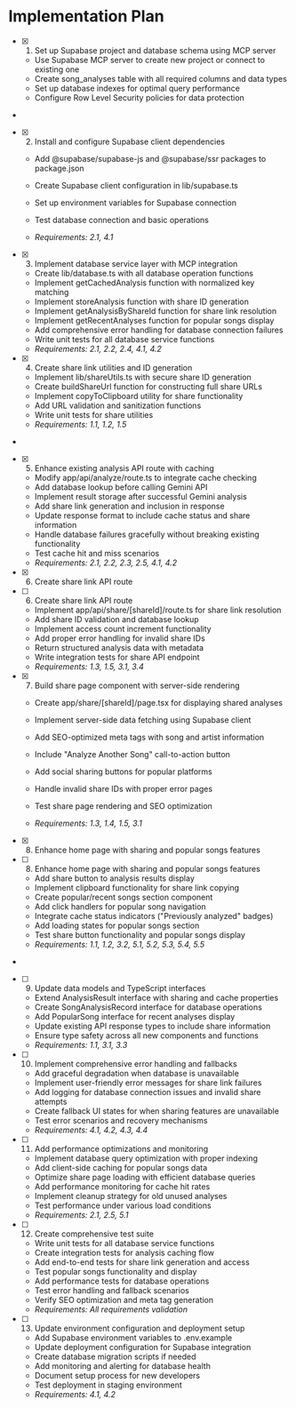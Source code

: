 # Implementation Plan

- [x] 1. Set up Supabase project and database schema using MCP server

  - Use Supabase MCP server to create new project or connect to existing one
  - Create song_analyses table with all required columns and data types
  - Set up database indexes for optimal query performance
  - Configure Row Level Security policies for data protection

-

- [x] 2. Install and configure Supabase client dependencies

  - Add @supabase/supabase-js and @supabase/ssr packages to package.json
  - Create Supabase client configuration in lib/supabase.ts
  - Set up environment variables for Supabase connection
  - Test database connection and basic operations

  - _Requirements: 2.1, 4.1_

- [x] 3. Implement database service layer with MCP integration

  - Create lib/database.ts with all database operation functions
  - Implement getCachedAnalysis function with normalized key matching
  - Implement storeAnalysis function with share ID generation
  - Implement getAnalysisByShareId function for share link resolution
  - Implement getRecentAnalyses function for popular songs display
  - Add comprehensive error handling for database connection failures
  - Write unit tests for all database service functions
  - _Requirements: 2.1, 2.2, 2.4, 4.1, 4.2_

- [x] 4. Create share link utilities and ID generation

  - Implement lib/shareUtils.ts with secure share ID generation
  - Create buildShareUrl function for constructing full share URLs
  - Implement copyToClipboard utility for share functionality
  - Add URL validation and sanitization functions
  - Write unit tests for share utilities
  - _Requirements: 1.1, 1.2, 1.5_

-

- [x] 5. Enhance existing analysis API route with caching

  - Modify app/api/analyze/route.ts to integrate cache checking
  - Add database lookup before calling Gemini API
  - Implement result storage after successful Gemini analysis
  - Add share link generation and inclusion in response
  - Update response format to include cache status and share information
  - Handle database failures gracefully without breaking existing functionality
  - Test cache hit and miss scenarios
  - _Requirements: 2.1, 2.2, 2.3, 2.5, 4.1, 4.2_

- [x] 6. Create share link API route







- [ ] 6. Create share link API route

  - Implement app/api/share/[shareId]/route.ts for share link resolution
  - Add share ID validation and database lookup
  - Implement access count increment functionality
  - Add proper error handling for invalid share IDs
  - Return structured analysis data with metadata
  - Write integration tests for share API endpoint
  - _Requirements: 1.3, 1.5, 3.1, 3.4_

- [x] 7. Build share page component with server-side rendering


  - Create app/share/[shareId]/page.tsx for displaying shared analyses

  - Implement server-side data fetching using Supabase client
  - Add SEO-optimized meta tags with song and artist information
  - Include "Analyze Another Song" call-to-action button
  - Add social sharing buttons for popular platforms
  - Handle invalid share IDs with proper error pages
  - Test share page rendering and SEO optimization
  - _Requirements: 1.3, 1.4, 1.5, 3.1_
- [x] 8. Enhance home page with sharing and popular songs features















- [ ] 8. Enhance home page with sharing and popular songs features

  - Add share button to analysis results display
  - Implement clipboard functionality for share link copying
  - Create popular/recent songs section component
  - Add click handlers for popular song navigation
  - Integrate cache status indicators ("Previously analyzed" badges)
  - Add loading states for popular songs section
  - Test share button functionality and popular songs display
  - _Requirements: 1.1, 1.2, 3.2, 5.1, 5.2, 5.3, 5.4, 5.5_
-

- [ ] 9. Update data models and TypeScript interfaces








  - Extend AnalysisResult interface with sharing and cache properties
  - Create SongAnalysisRecord interface for database operations
  - Add PopularSong interface for recent analyses display
  - Update existing API response types to include share information
  - Ensure type safety across all new components and functions
  - _Requirements: 1.1, 3.1, 3.3_

- [ ] 10. Implement comprehensive error handling and fallbacks




  - Add graceful degradation when database is unavailable
  - Implement user-friendly error messages for share link failures
  - Add logging for database connection issues and invalid share attempts
  - Create fallback UI states for when sharing features are unavailable
  - Test error scenarios and recovery mechanisms
  - _Requirements: 4.1, 4.2, 4.3, 4.4_

- [ ] 11. Add performance optimizations and monitoring

  - Implement database query optimization with proper indexing
  - Add client-side caching for popular songs data
  - Optimize share page loading with efficient database queries
  - Add performance monitoring for cache hit rates
  - Implement cleanup strategy for old unused analyses
  - Test performance under various load conditions
  - _Requirements: 2.1, 2.5, 5.1_

- [ ] 12. Create comprehensive test suite

  - Write unit tests for all database service functions
  - Create integration tests for analysis caching flow
  - Add end-to-end tests for share link generation and access
  - Test popular songs functionality and display
  - Add performance tests for database operations
  - Test error handling and fallback scenarios
  - Verify SEO optimization and meta tag generation
  - _Requirements: All requirements validation_

- [ ] 13. Update environment configuration and deployment setup
  - Add Supabase environment variables to .env.example
  - Update deployment configuration for Supabase integration
  - Create database migration scripts if needed
  - Add monitoring and alerting for database health
  - Document setup process for new developers
  - Test deployment in staging environment
  - _Requirements: 4.1, 4.2_
